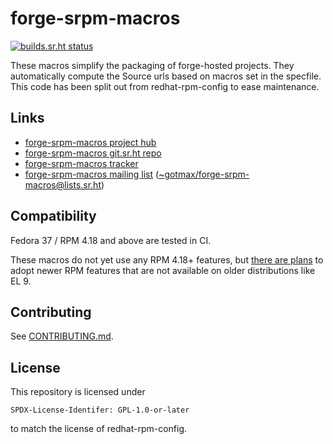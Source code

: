 <!--
Copyright (C) 2023 Maxwell G <maxwell@gtmx.me>

SPDX-License-Identifier: GPL-1.0-or-later
-->

# forge-srpm-macros

[![builds.sr.ht status](https://builds.sr.ht/~gotmax23/forge-srpm-macros/commits/main.svg)](https://builds.sr.ht/~gotmax23/forge-srpm-macros/commits/main?)

These macros simplify the packaging of forge-hosted projects.
They automatically compute the Source urls based on macros set in the specfile.
This code has been split out from redhat-rpm-config to ease maintenance.

## Links

- [forge-srpm-macros project hub](https://sr.ht/~gotmax23/forge-srpm-macros)
- [forge-srpm-macros git.sr.ht repo](https://git.sr.ht/~gotmax23/forge-srpm-macros)
- [forge-srpm-macros tracker](https://todo.sr.ht/~gotmax23/forge-srpm-macros)
- [forge-srpm-macros mailing list][archives] ([~gotmax/forge-srpm-macros@lists.sr.ht][mailto])

[archives]: https://lists.sr.ht/~gotmax23/forge-srpm-macros
[mailto]: mailto:~gotmax/forge-srpm-macros@lists.sr.ht

## Compatibility

Fedora 37 / RPM 4.18 and above are tested in CI.

These macros do not yet use any RPM 4.18+ features,
but [there are plans][4.17] to adopt newer RPM features that are not available
on older distributions like EL 9.

[4.17]: https://todo.sr.ht/~gotmax23/forge-srpm-macros/3

## Contributing

See [CONTRIBUTING.md](https://git.sr.ht/~gotmax23/forge-srpm-macros/tree/main/item/CONTRIBUTING.md).

## License

This repository is licensed under

    SPDX-License-Identifer: GPL-1.0-or-later

to match the license of redhat-rpm-config.
